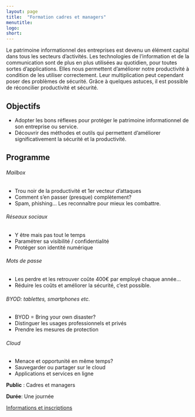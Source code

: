 ```yaml
---
layout: page
title:  "Formation cadres et managers"
menutitle:
logo:
short:
---
```

Le patrimoine informationnel des entreprises est devenu un élément capital dans tous les secteurs d’activités. Les technologies de l’information et de la communication sont de plus en plus utilisées au quotidien, pour toutes sortes d’applications. Elles nous permettent d’améliorer notre productivité à condition de les utiliser correctement. Leur multiplication peut cependant poser des problèmes de sécurité. Grâce à quelques astuces, il est possible de réconcilier productivité et sécurité.

## Objectifs

* Adopter les bons réflexes pour protéger le patrimoine informationnel de son entreprise ou service.
* Découvrir des méthodes et outils qui permettent d’améliorer significativement la sécurité et la productivité.

## Programme

###### Mailbox

* Trou noir de la productivité et 1er vecteur d’attaques
* Comment s’en passer (presque) complètement?
* Spam, phishing… Les reconnaître pour mieux les combattre.

###### Réseaux sociaux

* Y être mais pas tout le temps
* Paramétrer sa visibilité / confidentialité
* Protéger son identité numérique

###### Mots de passe
* Les perdre et les retrouver coûte 400€ par employé chaque année...
* Réduire les coûts et améliorer la sécurité, c’est possible.

###### BYOD: tablettes, smartphones etc.

* BYOD = Bring your own disaster?
* Distinguer les usages professionnels et privés
* Prendre les mesures de protection

###### Cloud

* Menace et opportunité en même temps?
* Sauvegarder ou partager sur le cloud
* Applications et services en ligne

**Public** : Cadres et managers

**Durée**: Une journée

[Informations et inscriptions](mailto:services@cases.lu?subject=Formation%20CASES)
